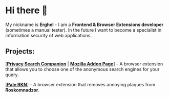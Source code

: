 # Hi there 👋

My nickname is **Erghel** - I am a **Frontend & Browser Extensions developer** (sometimes a manual tester). In the future I want to become a specialist in information security of web applications.

## Projects:
   [[**Privacy Search Companion**](https://github.com/Erghel/Privacy-Search-Companion) | [**Mozilla Addon Page**](https://addons.mozilla.org/en-US/firefox/addon/privacy-companion/)] - A browser extension that allows you to choose one of the anonymous search engines for your query.
   
   [[**Pale RKN**](https://github.com/Erghel/PaleRKN)] - A browser extension that removes annoying plaques from **Roskomnadzor**. 
